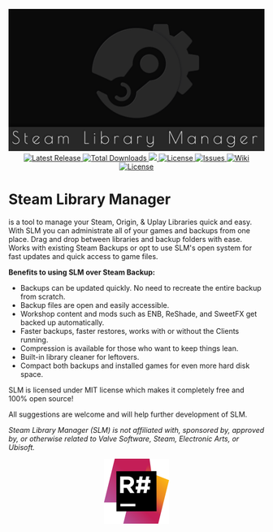 <p align="center"><img src="/Extras/Logo/slm.png?raw=true" alt="Steam Library Manager" width="550px" height="280px" />
    <br />
    <a href="https://github.com/RevoLand/Steam-Library-Manager/releases/latest"> <img src="https://img.shields.io/github/release/RevoLand/Steam-Library-Manager.svg?style=flat-square" alt="Latest Release" /> </a>
    <a href="https://github.com/RevoLand/Steam-Library-Manager/releases/latest">
        <img src="https://img.shields.io/github/downloads/RevoLand/Steam-Library-Manager/total.svg?style=flat-square" alt="Total Downloads" /> </a>
    <a title="Crowdin" href="https://crowdin.com/project/steam-library-manager" target="_blank" rel="noopener"> <img src="https://d322cqt584bo4o.cloudfront.net/steam-library-manager/localized.svg" /> </a>
    <a href="https://github.com/RevoLand/Steam-Library-Manager/blob/master/LICENSE"> <img src="https://img.shields.io/badge/license-MIT-blue.svg?style=flat-square" alt="License" /> </a>
    <a href="https://github.com/RevoLand/Steam-Library-Manager/issues"> <img src="https://img.shields.io/github/issues/RevoLand/Steam-Library-Manager.svg?style=flat-square" alt="Issues" /> </a>
    <a href="https://github.com/RevoLand/Steam-Library-Manager/wiki"> <img src="https://img.shields.io/badge/SLM-Wiki-blue.svg?style=flat-square" alt="Wiki" /> </a>
    <a href="https://github.com/RevoLand/Steam-Library-Manager/blob/master/CHANGELOG.md"> <img src="https://img.shields.io/badge/SLM-Changelog-red.svg?style=flat-square" alt="License" /> </a>
</p>
<h1>Steam Library Manager</h1>
<p>is a tool to manage your Steam, Origin, & Uplay Libraries quick and easy. With SLM you can administrate all of your games and backups from one place. Drag and drop between libraries and backup folders with ease. Works with existing Steam Backups or opt to use SLM's open system for fast updates and quick access to game files.</p>
<p><strong>Benefits to using SLM over Steam Backup:</strong></p>
<ul>
    <li>Backups can be updated quickly. No need to recreate the entire backup from scratch.</li>
    <li>Backup files are open and easily accessible.</li>
    <li>Workshop content and mods such as ENB, ReShade, and SweetFX get backed up automatically.</li>
    <li>Faster backups, faster restores, works with or without the Clients running.</li>
    <li>Compression is available for those who want to keep things lean.</li>
    <li>Built-in library cleaner for leftovers.</li>
    <li>Compact both backups and installed games for even more hard disk space.</li>
</ul>
<p>SLM is licensed under MIT license which makes it completely free and 100% open source!</p>
<p>All suggestions are welcome and will help further development of SLM.</p>
<p>
    <em>Steam Library Manager (SLM) is not affiliated with, sponsored by, approved by, or otherwise related to Valve
        Software, Steam, Electronic Arts, or Ubisoft.
    </em>
</p>
<p align="center">
	<a href="https://www.jetbrains.com/?from=SteamLibraryManager">
		<img src="/Extras/Icons/resharper.png?raw=true" width="128px" height="128px" alt="Steam Library Manager" />
	</a>
</p>
